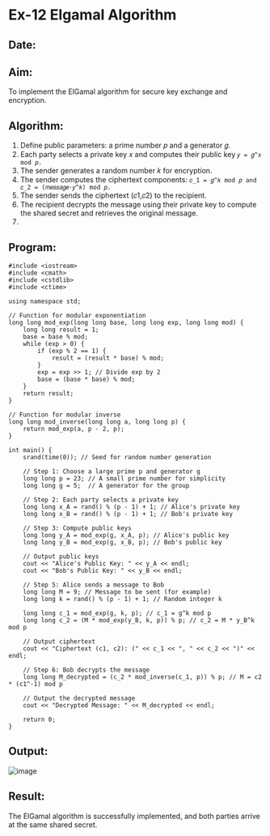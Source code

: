 # Ex-12 Elgamal Algorithm

## Date:

## Aim:
To implement the ElGamal algorithm for secure key exchange and encryption.

## Algorithm:

1. Define public parameters: a prime number 𝑝 and a generator 𝑔.
2. Each party selects a private key 𝑥 and computes their public key `𝑦 = 𝑔^𝑥 mod 𝑝.`
3. The sender generates a random number 𝑘 for encryption.
4. The sender computes the ciphertext components: `𝑐_1 = 𝑔^𝑘 mod 𝑝 and 𝑐_2 = (𝑚𝑒𝑠𝑠𝑎𝑔𝑒⋅𝑦^𝑘) mod 𝑝.`
5. The sender sends the ciphertext (𝑐1,𝑐2) to the recipient.
6. The recipient decrypts the message using their private key to compute the shared secret and retrieves the original message.
7. 
## Program:
```
#include <iostream>
#include <cmath>
#include <cstdlib>
#include <ctime>

using namespace std;

// Function for modular exponentiation
long long mod_exp(long long base, long long exp, long long mod) {
    long long result = 1;
    base = base % mod;
    while (exp > 0) {
        if (exp % 2 == 1) {
            result = (result * base) % mod;
        }
        exp = exp >> 1; // Divide exp by 2
        base = (base * base) % mod;
    }
    return result;
}

// Function for modular inverse
long long mod_inverse(long long a, long long p) {
    return mod_exp(a, p - 2, p);
}

int main() {
    srand(time(0)); // Seed for random number generation

    // Step 1: Choose a large prime p and generator g
    long long p = 23; // A small prime number for simplicity
    long long g = 5;  // A generator for the group

    // Step 2: Each party selects a private key
    long long x_A = rand() % (p - 1) + 1; // Alice's private key
    long long x_B = rand() % (p - 1) + 1; // Bob's private key

    // Step 3: Compute public keys
    long long y_A = mod_exp(g, x_A, p); // Alice's public key
    long long y_B = mod_exp(g, x_B, p); // Bob's public key

    // Output public keys
    cout << "Alice's Public Key: " << y_A << endl;
    cout << "Bob's Public Key: " << y_B << endl;

    // Step 5: Alice sends a message to Bob
    long long M = 9; // Message to be sent (for example)
    long long k = rand() % (p - 1) + 1; // Random integer k

    long long c_1 = mod_exp(g, k, p); // c_1 = g^k mod p
    long long c_2 = (M * mod_exp(y_B, k, p)) % p; // c_2 = M * y_B^k mod p

    // Output ciphertext
    cout << "Ciphertext (c1, c2): (" << c_1 << ", " << c_2 << ")" << endl;

    // Step 6: Bob decrypts the message
    long long M_decrypted = (c_2 * mod_inverse(c_1, p)) % p; // M = c2 * (c1^-1) mod p

    // Output the decrypted message
    cout << "Decrypted Message: " << M_decrypted << endl;

    return 0;
}
```

## Output:

![image](https://github.com/user-attachments/assets/9c54a580-2e6f-446d-a1cb-d6a96c7223b6)

## Result:
The ElGamal algorithm is successfully implemented, and both parties arrive at the same shared secret.
